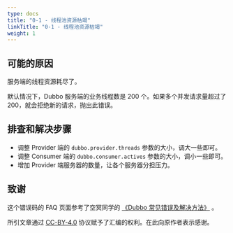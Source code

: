 ```yaml
---
type: docs
title: "0-1 - 线程池资源枯竭"
linkTitle: "0-1 - 线程池资源枯竭"
weight: 1
---
```


## 可能的原因
服务端的线程资源耗尽了。

默认情况下，Dubbo 服务端的业务线程数是 200 个。如果多个并发请求量超过了 200，就会拒绝新的请求，抛出此错误。

## 排查和解决步骤
* 调整 Provider 端的 `dubbo.provider.threads` 参数的大小，调大一些即可。
* 调整 Consumer 端的 `dubbo.consumer.actives` 参数的大小，调小一些即可。
* 增加 Provider 端服务器的数量，让各个服务器分担压力。

## 致谢
这个错误码的 FAQ 页面参考了空冥同学的 [《Dubbo 常见错误及解决方法》](https://github.com/StabilityMan/StabilityGuide/blob/master/docs/diagnosis/plugin/rpc/%E7%B3%BB%E7%BB%9F%E7%A8%B3%E5%AE%9A%E6%80%A7%E2%80%94%E2%80%94Dubbo%E5%B8%B8%E8%A7%81%E9%94%99%E8%AF%AF%E5%8F%8A%E8%A7%A3%E5%86%B3%E6%96%B9%E6%B3%95.md) 。

所引文章通过 [CC-BY-4.0](http://creativecommons.org/licenses/by/4.0/) 协议赋予了汇编的权利。在此向原作者表示感谢。

<p style="margin-top: 3rem;"> </p>